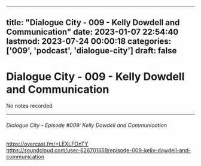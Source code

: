 
---
title: "Dialogue City - 009 - Kelly Dowdell and Communication"
date: 2023-01-07 22:54:40
lastmod: 2023-07-24 00:00:18
categories: ['009', 'podcast', 'dialogue-city']
draft: false
---


# Dialogue City - 009 - Kelly Dowdell and Communication

No notes recorded

- - -
###### Dialogue City - Episode #009: Kelly Dowdell and Communication

https://overcast.fm/+LEXLFOnTY  
https://soundcloud.com/user-626701659/episode-009-kelly-dowdell-and-communication

<!-- #public #podcast #dialogue-city -->

<!-- {BearID:7D48DDCC-A215-48CF-BD04-ADCECF2E6845-28016-00002D97E052FA04} -->
